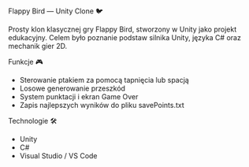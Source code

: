 Flappy Bird — Unity Clone 🐦

Prosty klon klasycznej gry Flappy Bird, stworzony w Unity jako projekt edukacyjny. Celem było poznanie podstaw silnika Unity, języka C# oraz mechanik gier 2D.

Funkcje 🎮
- Sterowanie ptakiem za pomocą tapnięcia lub spacją
- Losowe generowanie przeszkód
- System punktacji i ekran Game Over
- Zapis najlepszych wyników do pliku savePoints.txt

Technologie 🛠️
- Unity
- C#
- Visual Studio / VS Code
